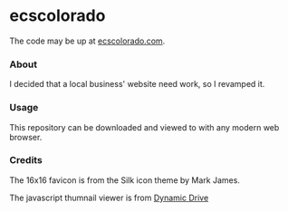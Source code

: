 ecscolorado
===========

The code may be up at [ecscolorado.com](http://www.ecscolorado.com/).
  
  
  
### About

I decided that a local business' website need work, so I revamped it.
  
  
  
### Usage

This repository can be downloaded and viewed to with any modern web browser.
  
  
  
### Credits

The 16x16 favicon is from the Silk icon theme by Mark James.

 The javascript thumnail viewer is from [Dynamic Drive](www.dynamicdrive.com)
